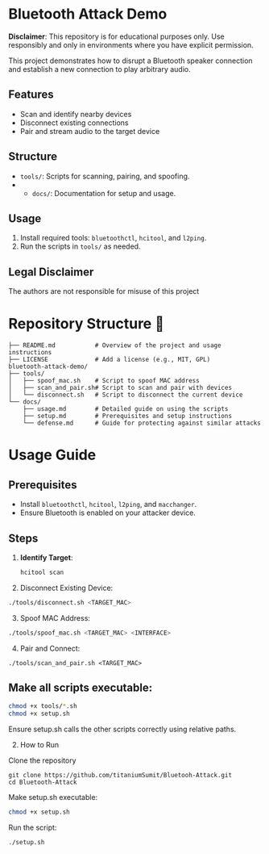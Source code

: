 # Bluetooth Attack Demo
**Disclaimer**: This repository is for educational purposes only. Use responsibly and only in environments where you have explicit permission.

This project demonstrates how to disrupt a Bluetooth speaker connection and establish a new connection to play arbitrary audio.

## Features
- Scan and identify nearby devices
- Disconnect existing connections
- Pair and stream audio to the target device

## Structure
- `tools/`: Scripts for scanning, pairing, and spoofing.
- - `docs/`: Documentation for setup and usage.

## Usage
1. Install required tools: `bluetoothctl`, `hcitool`, and `l2ping`.
2. Run the scripts in `tools/` as needed.

## Legal Disclaimer
The authors are not responsible for misuse of this project

# Repository Structure 🌵
```
├── README.md           # Overview of the project and usage instructions
├── LICENSE             # Add a license (e.g., MIT, GPL)
bluetooth-attack-demo/
├── tools/
│   ├── spoof_mac.sh    # Script to spoof MAC address
│   ├── scan_and_pair.sh# Script to scan and pair with devices
│   └── disconnect.sh   # Script to disconnect the current device
└── docs/
    ├── usage.md        # Detailed guide on using the scripts
    ├── setup.md        # Prerequisites and setup instructions
    └── defense.md      # Guide for protecting against similar attacks
```
# Usage Guide
## Prerequisites
- Install `bluetoothctl`, `hcitool`, `l2ping`, and `macchanger`.
- Ensure Bluetooth is enabled on your attacker device.

## Steps
1. **Identify Target**:
   ```bash
   hcitool scan
   ```
2. Disconnect Existing Device:
  ```bash
  ./tools/disconnect.sh <TARGET_MAC>
  ```
3. Spoof MAC Address:
  ```bash
  ./tools/spoof_mac.sh <TARGET_MAC> <INTERFACE>
  ```
4. Pair and Connect:
  ``` 
  ./tools/scan_and_pair.sh <TARGET_MAC>
  ```
## Make all scripts executable:

```bash
chmod +x tools/*.sh
chmod +x setup.sh
```
Ensure setup.sh calls the other scripts correctly using relative paths.

2. How to Run
   
Clone the repository
```bash[
git clone https://github.com/titaniumSumit/Bluetooh-Attack.git
cd Bluetooth-Attack
```
Make setup.sh executable:
```bash
chmod +x setup.sh
```
Run the script:
```bash
./setup.sh
```
